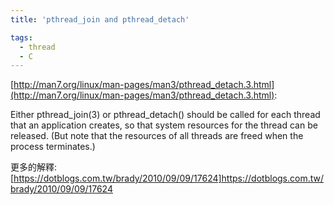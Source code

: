 ```yaml
---
title: 'pthread_join and pthread_detach'

tags:
  - thread
  - C
---
```


[http://man7.org/linux/man-pages/man3/pthread_detach.3.html](http://man7.org/linux/man-pages/man3/pthread_detach.3.html):

Either pthread_join(3) or pthread_detach() should be called for each thread
       that an application creates, so that system resources for the thread can be
       released.  (But note that the resources of all threads are freed when the
       process terminates.)

更多的解釋:
[https://dotblogs.com.tw/brady/2010/09/09/17624]https://dotblogs.com.tw/brady/2010/09/09/17624       
